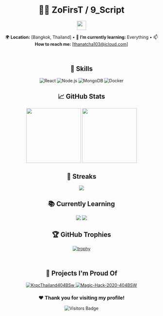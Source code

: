 <div align="center">

<h1>👨‍💻 ZoFirsT / 9_Script</h1>
<img src="https://raw.githubusercontent.com/ZoFirsT/ZoFirsT/main/assets/wave.gif" width="30px">

🌍 **Location:** [Bangkok, Thailand] • 🌱 **I’m currently learning:** Everything • 📫 **How to reach me:** [thanatcha103@icloud.com]

<br />

## 🚀 **Skills**
<img src="https://img.shields.io/badge/-ReactJs-61DAFB?logo=react&logoColor=white&style=for-the-badge" alt="React">
<img src="https://img.shields.io/badge/-Node.js-43853D?logo=node.js&logoColor=white&style=for-the-badge" alt="Node.js">
<img src="https://img.shields.io/badge/-MongoDB-4EA94B?logo=mongodb&logoColor=white&style=for-the-badge" alt="MongoDB">
<img src="https://img.shields.io/badge/-Docker-46a2f1?logo=docker&logoColor=white&style=for-the-badge" alt="Docker">

<br />

## 📈 **GitHub Stats**
<img height="180em" src="https://github-readme-stats.vercel.app/api?username=ZoFirsT&show_icons=true&theme=radical&hide_rank=false&hide_border=true&count_private=true&include_all_commits=true">
<img height="180em" src="https://github-readme-stats.vercel.app/api/top-langs/?username=ZoFirsT&theme=radical&layout=compact&hide_border=true">

<br />

## 🎯 **Streaks**
<img src="https://github-readme-streak-stats.herokuapp.com/?user=ZoFirsT&theme=radical&hide_border=true">

<br />

## 📚 **Currently Learning**
<img src="https://img.shields.io/badge/-GraphQL-E10098?logo=graphql&logoColor=white">
<img src="https://img.shields.io/badge/-TypeScript-007ACC?logo=typescript&logoColor=white">

<br />

## 🏆 GitHub Trophies
[![trophy](https://github-profile-trophy.vercel.app/?username=ZoFirsT&theme=onedark)](https://github.com/ryo-ma/github-profile-trophy)


<br/>

## 🌱 **Projects I'm Proud Of**
<a href="https://github.com/ZoFirsT/your-best-repo1">
    <img src="https://github-readme-stats.vercel.app/api/pin/?username=ZoFirsT&repo=KrpcThailand404BSw&theme=radical" alt="KrpcThailand404BSw">
</a>
<a href="https://github.com/ZoFirsT/your-best-repo2">
    <img src="https://github-readme-stats.vercel.app/api/pin/?username=ZoFirsT&repo=Magic-Hack-2020-404BSW-&theme=radical" alt="Magic-Hack-2020-404BSW">
</a>

<br />

<h3>❤️ Thank you for visiting my profile!</h3>
<img src="https://visitor-badge.laobi.icu/badge?page_id=ZoFirsT.ZoFirsT" alt="Visitors Badge">

</div>

